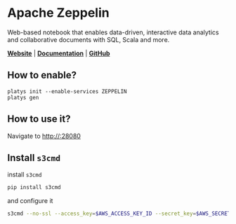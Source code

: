 # Apache Zeppelin

Web-based notebook that enables data-driven, interactive data analytics and collaborative documents with SQL, Scala and more. 

**[Website](https://zeppelin.apache.org/)** | **[Documentation](https://zeppelin.apache.org/)** | **[GitHub](https://github.com/apache/zeppelin)**

## How to enable?

```
platys init --enable-services ZEPPELIN
platys gen
```

## How to use it?

Navigate to <http://:28080>

## Install `s3cmd`

install `s3cmd`

```bash
pip install s3cmd
```

and configure it

```bash
s3cmd --no-ssl --access_key=$AWS_ACCESS_KEY_ID --secret_key=$AWS_SECRET_ACCESS_KEY --host-bucket=$AWS_ENDPOINT --host=$AWS_ENDPOINT  --bucket-location=$AWS_DEFAULT_REGION  --dump-config 2>&1 | tee .s3cfg
```
